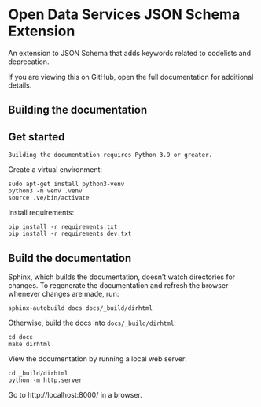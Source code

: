 # Open Data Services JSON Schema Extension

An extension to JSON Schema that adds keywords related to codelists and deprecation.

If you are viewing this on GitHub, open the full documentation for additional details.

## Building the documentation

## Get started

```{note}
Building the documentation requires Python 3.9 or greater.
```
  
Create a virtual environment:

```
sudo apt-get install python3-venv
python3 -m venv .venv
source .ve/bin/activate
```

Install requirements:

```
pip install -r requirements.txt
pip install -r requirements_dev.txt
```

## Build the documentation

Sphinx, which builds the documentation, doesn’t watch directories for changes. To regenerate the documentation and refresh the browser whenever changes are made, run:

```
sphinx-autobuild docs docs/_build/dirhtml
```

Otherwise, build the docs into `docs/_build/dirhtml`:

```
cd docs
make dirhtml
```

View the documentation by running a local web server:

```
cd _build/dirhtml
python -m http.server
```

Go to http://localhost:8000/ in a browser.